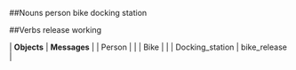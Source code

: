 ##Nouns
  person
  bike
  docking station


##Verbs
  release
  working

  | **Objects**     | **Messages**  |
  | Person          |               |
  | Bike            |               |
  | Docking_station | bike_release  |

  
